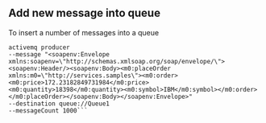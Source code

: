 ## Add new message into queue

To insert a number of messages into a queue

```
activemq producer 
--message "<soapenv:Envelope xmlns:soapenv=\"http://schemas.xmlsoap.org/soap/envelope/\"><soapenv:Header/><soapenv:Body><m0:placeOrder xmlns:m0=\"http://services.samples\"><m0:order><m0:price>172.23182849731984</m0:price><m0:quantity>18398</m0:quantity><m0:symbol>IBM</m0:symbol></m0:order></m0:placeOrder></soapenv:Body></soapenv:Envelope>" 
--destination queue://Queue1 
--messageCount 1000```


